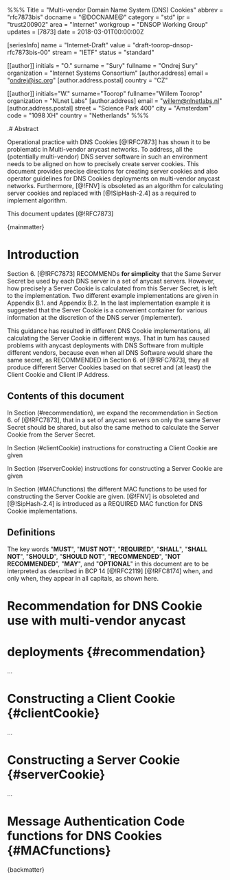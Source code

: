 %%%
Title = "Multi-vendor Domain Name System (DNS) Cookies"
abbrev = "rfc7873bis"
docname = "@DOCNAME@"
category = "std"
ipr = "trust200902"
area = "Internet"
workgroup = "DNSOP Working Group"
updates = [7873]
date = 2018-03-01T00:00:00Z

[seriesInfo]
name = "Internet-Draft"
value = "draft-toorop-dnsop-rfc7873bis-00"
stream = "IETF"
status = "standard"

[[author]]
initials = "O."
surname = "Sury"
fullname = "Ondrej Sury"
organization = "Internet Systems Consortium"
[author.address]
 email = "ondrej@isc.org"
[author.address.postal]
 country = "CZ"

[[author]]
initials="W."
surname="Toorop"
fullname="Willem Toorop"
organization = "NLnet Labs"
[author.address]
 email = "willem@nlnetlabs.nl"
[author.address.postal]
 street = "Science Park 400"
 city = "Amsterdam"
 code = "1098 XH"
 country = "Netherlands"
%%%


.# Abstract

Operational practice with DNS Cookies [@!RFC7873] has shown it to be
problematic in Multi-vendor anycast networks.  To address, all the
(potentially multi-vendor) DNS server software in such an environment
needs to be aligned on how to precisely create server cookies.  This
document provides precise directions for creating server cookies and
also operator guidelines for DNS Cookies deployments on multi-vendor
anycast networks.  Furthermore, [@!FNV] is obsoleted as an algorithm
for calculating server cookies and replaced with [@!SipHash-2.4] as a
required to implement algorithm.

This document updates [@!RFC7873]


{mainmatter}

# Introduction

Section 6. [@!RFC7873] RECOMMENDs **for simplicity** that the Same
Server Secret be used by each DNS server in a set of anycast servers.
However, how precisely a Server Cookie is calculated from this Server
Secret, is left to the implementation.  Two different example
implementations are given in Appendix B.1. and Appendix B.2.  In the
last implementation example it is suggested that the Server Cookie is
a convenient container for various information at the discretion of
the DNS server (implementer).

This guidance has resulted in different DNS Cookie implementations,
all calculating the Server Cookie in different ways.  That in turn has
caused problems with anycast deployments with DNS Software from
multiple different vendors, because even when all DNS Software would
share the same secret, as RECOMMENDED in Section 6. of [@!RFC7873],
they all produce different Server Cookies based on that secret
and (at least) the Client Cookie and Client IP Address.

## Contents of this document

In Section (#recommendation), we expand the recommendation in Section
6. of [@!RFC7873], that in a set of anycast servers on only the same
Server Secret should be shared, but also the same method to calculate
the Server Cookie from the Server Secret.

In Section (#clientCookie) instructions for constructing a Client
Cookie are given

In Section (#serverCookie) instructions for constructing a Server 
Cookie are given

In Section (#MACfunctions) the different MAC functions to be used for
constructing the Server Cookie are given.  [@!FNV] is obsoleted and
[@!SipHash-2.4] is introduced as a REQUIRED MAC function for DNS Cookie
implementations.

## Definitions

The key words "**MUST**", "**MUST NOT**", "**REQUIRED**", 
"**SHALL**", "**SHALL NOT**", "**SHOULD**", "**SHOULD NOT**",
"**RECOMMENDED**", "**NOT RECOMMENDED**", "**MAY**", and
"**OPTIONAL**" in this document are to be interpreted as described in
BCP 14 [@!RFC2119] [@!RFC8174] when, and only when, they appear in all
capitals, as shown here.


# Recommendation for DNS Cookie use with multi-vendor anycast
# deployments {#recommendation}

...

# Constructing a Client Cookie {#clientCookie}

...

# Constructing a Server Cookie {#serverCookie}

...

# Message Authentication Code functions for DNS Cookies {#MACfunctions}


<reference anchor='FNV' target='https://datatracker.ietf.org/doc/draft-eastlake-fnv'>
    <front>
        <title>The FNV Non-Cryptographic Hash Algorithm</title>
	<author fullname="Glenn Fowler" initials="G." surname="Fowler" />
	<author fullname="Landon Curt Noll" initials="L." surname="Noll" />
	<author fullname="Kiem-Phong Vo" initials="K." surname="Vo" />
	<author fullname="Donald Eastlake" initials="D." surname="Eastlake" />
	<author fullname="Tony Hansen" initials="T." surname="Hansen" />
	<date/>
    </front>
</reference>

<reference anchor='SipHash-2.4' target='https://131002.net/siphash/'>
    <front>
        <title>SipHash: a fast short-input PRF</title>
	<author fullname="Jean-Philippe Aumasson" initials="J." surname="Aumasson" />
	<author fullname="Daniel J. Bernstein" initials="D. J." surname="Bernstein" />
	<date year="2012"/>
    </front>
</reference>

{backmatter}


